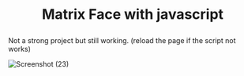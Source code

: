 # <p align="center"> Matrix Face with javascript</p>
 
Not a strong project but still working. (reload the page if the script not works)

![Screenshot (23)](https://user-images.githubusercontent.com/77200703/178586851-f263b4d7-cab1-40ef-9002-13eb15ffba2e.png)


